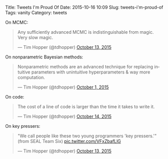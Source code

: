 Title: Tweets I'm Proud Of
Date: 2015-10-16 10:09
Slug: tweets-i'm-proud-of
Tags: vanity
Category: tweets

On MCMC:

<blockquote class="twitter-tweet" lang="en"><p lang="en" dir="ltr">Any sufficiently advanced MCMC is indistinguishable from magic. &#10;&#10;Very slow magic.</p>&mdash; Tim Hopper (@tdhopper) <a href="https://twitter.com/tdhopper/status/654023792667291648">October 13, 2015</a></blockquote>
<script async src="//platform.twitter.com/widgets.js" charset="utf-8"></script>

On nonparametric Bayesian methods:

<blockquote class="twitter-tweet" lang="en"><p lang="en" dir="ltr">Nonparametric methods are an advanced technique for replacing intuitive parameters with unintuitive hyperparameters &amp; way more computation.</p>&mdash; Tim Hopper (@tdhopper) <a href="https://twitter.com/tdhopper/status/649679350510424064">October 1, 2015</a></blockquote>
<script async src="//platform.twitter.com/widgets.js" charset="utf-8"></script>

On code:

<blockquote class="twitter-tweet" lang="en"><p lang="en" dir="ltr">The cost of a line of code is larger than the time it takes to write it.</p>&mdash; Tim Hopper (@tdhopper) <a href="https://twitter.com/tdhopper/status/654386934672924673">October 14, 2015</a></blockquote>
<script async src="//platform.twitter.com/widgets.js" charset="utf-8"></script>

On key pressers:

<blockquote class="twitter-tweet" lang="en"><p lang="en" dir="ltr">&quot;We call people like these two young programmers &#39;key pressers.&#39;&quot;&#10;&#10;(from SEAL Team Six) <a href="http://t.co/VFxZbafLlG">pic.twitter.com/VFxZbafLlG</a></p>&mdash; Tim Hopper (@tdhopper) <a href="https://twitter.com/tdhopper/status/653902530406187008">October 13, 2015</a></blockquote>
<script async src="//platform.twitter.com/widgets.js" charset="utf-8"></script>
